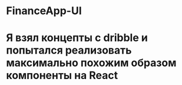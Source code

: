 # FinanceApp-UI

# Я взял концепты с dribble и попытался реализовать максимально похожим образом компоненты на React
